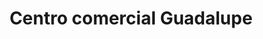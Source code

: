 ---
title: "Centro comercial Guadalupe"
url: /dosquebradas/centro-comercial-guadalupe/
shop: Warenhaus
---